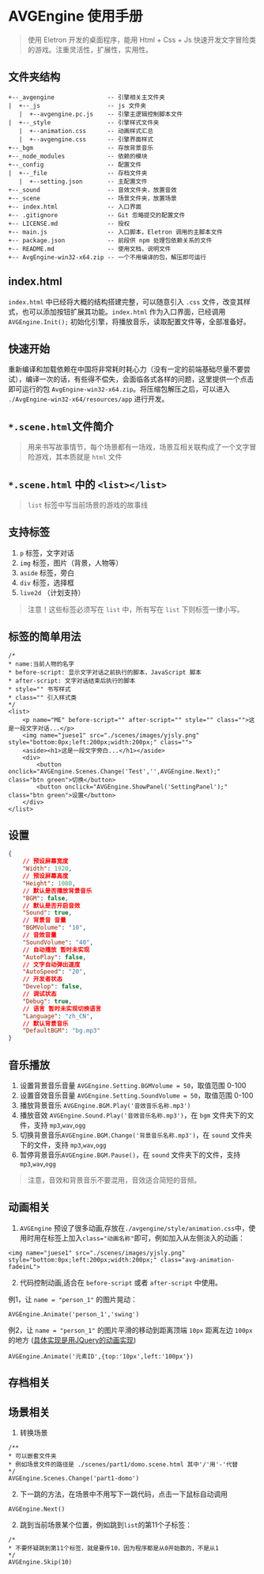 # AVGEngine 使用手册

> 使用 Eletron 开发的桌面程序，能用 Html + Css + Js 快速开发文字冒险类的游戏。注重灵活性，扩展性，实用性。

## 文件夹结构

```
+--_avgengine               -- 引擎相关主文件夹  
|  +--_js                   -- js 文件夹  
   |  +--avgengine.pc.js    -- 引擎主逻辑控制脚本文件  
|  +--_style                -- 引擎样式文件夹  
   |  +--animation.css      -- 动画样式汇总  
   |  +--avgengine.css      -- 引擎界面样式  
+--_bgm                     -- 存放背景音乐  
+--_node_modules            -- 依赖的模块  
+--_config                  -- 配置文件  
|  +--_file                 -- 存档文件夹  
   |  +--setting.json       -- 主配置文件  
+--_sound                   -- 音效文件夹，放置音效  
+--_scene                   -- 场景文件夹，放置场景  
+-- index.html              -- 入口界面  
+-- .gitignore              -- Git 忽略提交的配置文件  
+-- LICENSE.md              -- 授权  
+-- main.js                 -- 入口脚本，Eletron 调用的主脚本文件   
+-- package.json            -- 前段供 npm 处理包依赖关系的文件  
+-- README.md               -- 使用文档，说明文件  
+-- AvgEngine-win32-x64.zip -- 一个不用编译的包，解压即可运行
```

## index.html
`index.html` 中已经将大概的结构搭建完整，可以随意引入 `.css` 文件，改变其样式，也可以添加按钮扩展其功能。`index.html` 作为入口界面，已经调用 `AVGEngine.Init();` 初始化引擎，将播放音乐，读取配置文件等，全部准备好。

## 快速开始
重新编译和加载依赖在中国将非常耗时耗心力（没有一定的前端基础尽量不要尝试），编译一次的话，有些得不偿失，会面临各式各样的问题，这里提供一个点击即可运行的包 `AvgEngine-win32-x64.zip`。将压缩包解压之后，可以进入 `./AvgEngine-win32-x64/resources/app` 进行开发。

##  `*.scene.html`文件简介
> 用来书写故事情节，每个场景都有一场戏，场景互相关联构成了一个文字冒险游戏，其本质就是 `html` 文件

##  `*.scene.html` 中的 `<list></list>`
> `list` 标签中写当前场景的游戏的故事线

## 支持标签
1. `p` 标签，文字对话
2. `img` 标签，图片（背景，人物等）
3. `aside` 标签，旁白
4. `div` 标签，选择框
5. `live2d` （计划支持）

> 注意！这些标签必须写在 `list` 中，所有写在 `list` 下则标签一律小写。
## 标签的简单用法

```
/*
* name:当前人物的名字
* before-script: 显示文字对话之前执行的脚本，JavaScript 脚本
* after-script: 文字对话结束后执行的脚本
* style="" 书写样式 
* class="" 引入样式类
*/
<list>
    <p name="ME" before-script="" after-script="" style="" class="">这是一段文字对话...</p>
    <img name="juese1" src="./scenes/images/yjsly.png" style="bottom:0px;left:200px;width:200px;" class="">
    <aside><h1>这是一段文字旁白...</h1></aside>
    <div>
        <button onclick="AVGEngine.Scenes.Change('Test','',AVGEngine.Next);" class="btn green">切换</button>
        <button onclick="AVGEngine.ShowPanel('SettingPanel');" class="btn green">设置</button>
    </div>
</list>
```
## 设置

```json
{
    // 预设屏幕宽度
    "Width": 1920,
    // 预设屏幕高度
    "Height": 1080,
    // 默认是否播放背景音乐
    "BGM": false,
    // 默认是否开启音效
    "Sound": true,
    // 背景音 音量
    "BGMVolume": "10",
    // 音效音量
    "SoundVolume": "40",
    // 自动播放 暂时未实现
    "AutoPlay": false,
    // 文字自动弹出速度
    "AutoSpeed": "20",
    // 开发者状态
    "Develop": false,
    // 调试状态
    "Debug": true,
    // 语言 暂时未实现切换语言
    "Language": "zh_CN",
    // 默认背景音乐
    "DefaultBGM": "bg.mp3"
}
```

## 音乐播放
1. 设置背景音乐音量 `AVGEngine.Setting.BGMVolume = 50`，取值范围 0-100 
1. 设置音效音乐音量 `AVGEngine.Setting.SoundVolume = 50`，取值范围 0-100 
1. 播放背景音乐 `AVGEngine.BGM.Play('音效音乐名称.mp3')`
1. 播放音效 `AVGEngine.Sound.Play('音效音乐名称.mp3')`，在 `bgm` 文件夹下的文件，支持 `mp3`,`wav`,`ogg`
1. 切换背景音乐`AVGEngine.BGM.Change('背景音乐名称.mp3')`，在 `sound` 文件夹下的文件，支持 `mp3`,`wav`,`ogg`
1. 暂停背景音乐`AVGEngine.BGM.Pause()`，在 `sound` 文件夹下的文件，支持 `mp3`,`wav`,`ogg`

> 注意，音效和背景音乐不要混用，音效适合简短的音频。
## 动画相关
1. `AVGEngine` 预设了很多动画,存放在`./avgengine/style/animation.css`中，使用时用在标签上加入`class="动画名称"`即可，例如加入从左侧淡入的动画：
```
<img name="juese1" src="./scenes/images/yjsly.png" style="bottom:0px;left:200px;width:200px;" class="avg-animation-fadeinL">
```
2. 代码控制动画,适合在 `before-script` 或者 `after-script` 中使用。

例1，让 `name = "person_1"` 的图片晃动：
```
AVGEngine.Animate('person_1','swing')
```
例2，让 `name = "person_1"` 的图片平滑的移动到距离顶端 `10px` 距离左边 `100px`的地方
([具体实现是用JQuery的动画实现](https://www.runoob.com/jquery/jquery-animate.html))
```
AVGEngine.Animate('元素ID',{top:'10px',left:'100px'})
```

## 存档相关

## 场景相关

1. 转换场景
```
/**
* 可以嵌套文件夹
* 例如场景文件的路径是 ./scenes/part1/domo.scene.html 其中'/'用'-'代替
*/
AVGEngine.Scenes.Change('part1-domo')
```
2. 下一跳的方法，在场景中不用写下一跳代码，点击一下鼠标自动调用
```
AVGEngine.Next()
```
2. 跳到当前场景某个位置，例如跳到`list`的第11个子标签：
```
/*
* 不要怀疑跳到第11个标签，就是要传10，因为程序都是从0开始数的，不是从1
*/
AVGEngine.Skip(10)
```